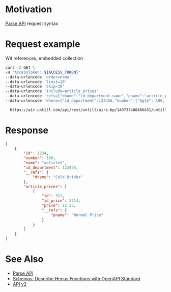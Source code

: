 # Motivation
[Parse API](https://docs.parseplatform.org/rest/guide/#queries) request syntax

# Request example
Wit references, embedded collection
```bash
curl -X GET \
-H "AccessToken: ${ACCESS_TOKEN}"
--data-urlencode 'order=name'
--data-urlencode 'limit=10'
--data-urlencode 'skip=30'
--data-urlencode 'include=article_prices'
--data-urlencode 'refs={"dname":"id_department.name","pname":"article_prices.id_price.name"}' 
--data-urlencode 'where={"id_department":123456,"number":{"$gte": 100, "$lte": 200}}'

  https://air.untill.com/api/rest/untill/airs-bp/140737488486431/untill.articles
```

# Response
```json
[
    {
        "id": 1234,
        "number": 100,
        "name": "article1",
        "id_department": 123456,
        "__refs": {
            "dname": "Cold Drinks"
        }, 
        "article_prices": [
            {
                "id": 321,
                "id_price": 3214,
                "price": 12.23,
                "__refs": {
                    "pname": "Normal Price"
                }
            }
        ]
    }
]
```

# See Also
- [Parse API](https://docs.parseplatform.org/rest/guide/#queries)
- [Schemas: Describe Heeus Functions with OpenAPI Standard](https://dev.heeus.io/launchpad/#!19069)
- [API v2](https://dev.heeus.io/launchpad/#!23905)

